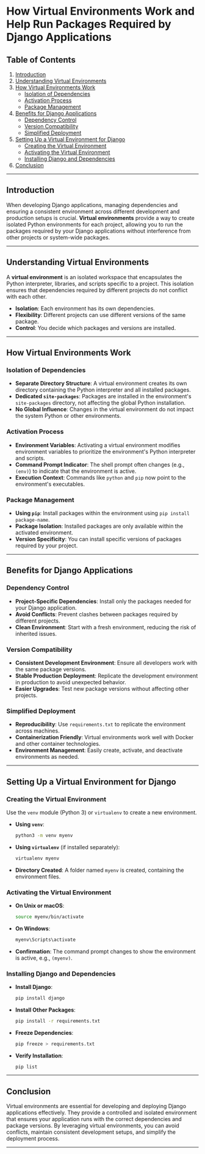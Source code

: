 # How Virtual Environments Work and Help Run Packages Required by Django Applications

## Table of Contents

1. [Introduction](#introduction)
2. [Understanding Virtual Environments](#understanding-virtual-environments)
3. [How Virtual Environments Work](#how-virtual-environments-work)
   - [Isolation of Dependencies](#isolation-of-dependencies)
   - [Activation Process](#activation-process)
   - [Package Management](#package-management)
4. [Benefits for Django Applications](#benefits-for-django-applications)
   - [Dependency Control](#dependency-control)
   - [Version Compatibility](#version-compatibility)
   - [Simplified Deployment](#simplified-deployment)
5. [Setting Up a Virtual Environment for Django](#setting-up-a-virtual-environment-for-django)
   - [Creating the Virtual Environment](#creating-the-virtual-environment)
   - [Activating the Virtual Environment](#activating-the-virtual-environment)
   - [Installing Django and Dependencies](#installing-django-and-dependencies)
6. [Conclusion](#conclusion)

---

## Introduction

When developing Django applications, managing dependencies and ensuring a consistent environment across different development and production setups is crucial. **Virtual environments** provide a way to create isolated Python environments for each project, allowing you to run the packages required by your Django applications without interference from other projects or system-wide packages.

---

## Understanding Virtual Environments

A **virtual environment** is an isolated workspace that encapsulates the Python interpreter, libraries, and scripts specific to a project. This isolation ensures that dependencies required by different projects do not conflict with each other.

- **Isolation**: Each environment has its own dependencies.
- **Flexibility**: Different projects can use different versions of the same package.
- **Control**: You decide which packages and versions are installed.

---

## How Virtual Environments Work

### Isolation of Dependencies

- **Separate Directory Structure**: A virtual environment creates its own directory containing the Python interpreter and all installed packages.
- **Dedicated `site-packages`**: Packages are installed in the environment's `site-packages` directory, not affecting the global Python installation.
- **No Global Influence**: Changes in the virtual environment do not impact the system Python or other environments.

### Activation Process

- **Environment Variables**: Activating a virtual environment modifies environment variables to prioritize the environment's Python interpreter and scripts.
- **Command Prompt Indicator**: The shell prompt often changes (e.g., `(env)`) to indicate that the environment is active.
- **Execution Context**: Commands like `python` and `pip` now point to the environment's executables.

### Package Management

- **Using `pip`**: Install packages within the environment using `pip install package-name`.
- **Package Isolation**: Installed packages are only available within the activated environment.
- **Version Specificity**: You can install specific versions of packages required by your project.

---

## Benefits for Django Applications

### Dependency Control

- **Project-Specific Dependencies**: Install only the packages needed for your Django application.
- **Avoid Conflicts**: Prevent clashes between packages required by different projects.
- **Clean Environment**: Start with a fresh environment, reducing the risk of inherited issues.

### Version Compatibility

- **Consistent Development Environment**: Ensure all developers work with the same package versions.
- **Stable Production Deployment**: Replicate the development environment in production to avoid unexpected behavior.
- **Easier Upgrades**: Test new package versions without affecting other projects.

### Simplified Deployment

- **Reproducibility**: Use `requirements.txt` to replicate the environment across machines.
- **Containerization Friendly**: Virtual environments work well with Docker and other container technologies.
- **Environment Management**: Easily create, activate, and deactivate environments as needed.

---

## Setting Up a Virtual Environment for Django

### Creating the Virtual Environment

Use the `venv` module (Python 3) or `virtualenv` to create a new environment.

- **Using `venv`**:

  ```bash
  python3 -m venv myenv
  ```

- **Using `virtualenv`** (if installed separately):

  ```bash
  virtualenv myenv
  ```

- **Directory Created**: A folder named `myenv` is created, containing the environment files.

### Activating the Virtual Environment

- **On Unix or macOS**:

  ```bash
  source myenv/bin/activate
  ```

- **On Windows**:

  ```bash
  myenv\Scripts\activate
  ```

- **Confirmation**: The command prompt changes to show the environment is active, e.g., `(myenv)`.

### Installing Django and Dependencies

- **Install Django**:

  ```bash
  pip install django
  ```

- **Install Other Packages**:

  ```bash
  pip install -r requirements.txt
  ```

- **Freeze Dependencies**:

  ```bash
  pip freeze > requirements.txt
  ```

- **Verify Installation**:

  ```bash
  pip list
  ```

---

## Conclusion

Virtual environments are essential for developing and deploying Django applications effectively. They provide a controlled and isolated environment that ensures your application runs with the correct dependencies and package versions. By leveraging virtual environments, you can avoid conflicts, maintain consistent development setups, and simplify the deployment process.

---
